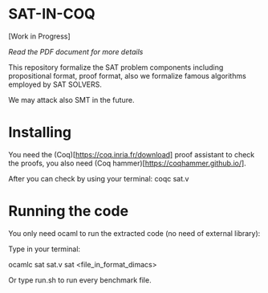 # SAT-IN-COQ

[Work in Progress]

*Read the PDF document for more details*

This repository formalize the SAT problem components including propositional format, proof format, also we formalize famous algorithms employed by SAT SOLVERS.

We may attack also SMT in the future.


# Installing

You need the (Coq)[https://coq.inria.fr/download] proof assistant to check the proofs, you also need (Coq hammer)[https://coqhammer.github.io/].

After you can check by using your terminal: coqc sat.v

# Running the code

You only need ocaml to run the extracted code (no need of external library):

Type in your terminal:

ocamlc sat sat.v
sat <file_in_format_dimacs>

Or type run.sh to run every benchmark file.

